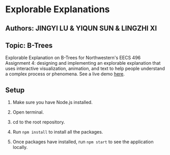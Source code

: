 # Explorable Explanations

## Authors: JINGYI LU & YIQUN SUN & LINGZHI XI

## Topic: B-Trees

Explorable Explanation on B-Trees for Northwestern's EECS 496 Assignment 4: designing and implementing an explorable explanation that uses interactive visualization, animation, and text to help people understand a complex process or phenomena. See a live demo [here](https://eecs496-assignment4-app.azurewebsites.net).


## Setup

1. Make sure you have Node.js installed. 

2. Open terminal.

3. cd to the root repository.

4. Run `npm install` to install all the packages.

5. Once packages have installed, run `npm start` to see the application locally.
